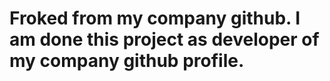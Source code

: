 ﻿# Froked from my company github. I am done this project as developer of my company github profile.
